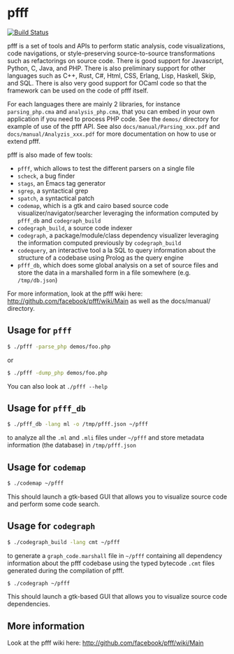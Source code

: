 # pfff

[![Build Status](https://travis-ci.org/facebook/pfff.svg?branch=master)](https://travis-ci.org/facebook/pfff)

pfff is a set of tools and APIs to perform static analysis, code
visualizations, code navigations, or style-preserving source-to-source
transformations such as refactorings on source code. There is good
support for Javascript, Python, C, Java, and PHP. There is also preliminary
support for other languages such as C++, Rust, C#, Html, CSS, Erlang,
Lisp, Haskell, Skip, and SQL. There is also very good support for
OCaml code so that the framework can be used on the code of pfff
itself.

For each languages there are mainly 2 libraries, for instance
`parsing_php.cma` and `analysis_php.cma`, that you can
embed in your own application if you need to process PHP code. See the
`demos/` directory for example of use of the pfff API. See also
`docs/manual/Parsing_xxx.pdf` and `docs/manual/Analyzis_xxx.pdf` for
more documentation on how to use or extend pfff.

pfff is also made of few tools:
 - `pfff`, which allows to test the different parsers on a single file
 - `scheck`, a bug finder
 - `stags`, an Emacs tag generator
 - `sgrep`, a syntactical grep
 - `spatch`, a syntactical patch
 - `codemap`, which is a gtk and cairo based source code
   visualizer/navigator/searcher leveraging
   the information computed by `pfff_db` and `codegraph_build`
 - `codegraph_build`, a source code indexer
 - `codegraph`, a package/module/class dependency visualizer leveraging
   the information computed previously by `codegraph_build`
 - `codequery`, an interactive tool a la SQL to query information
   about the structure of a codebase using Prolog as the query engine
 - `pfff_db`, which does some global analysis on a set of source files and
   store the data in a marshalled form in a file somewhere (e.g. `/tmp/db.json`)

For more information, look at the pfff wiki here:
 http://github.com/facebook/pfff/wiki/Main
as well as the docs/manual/ directory.

## Usage for `pfff`
```sh
$ ./pfff -parse_php demos/foo.php
```
or
```sh
$ ./pfff -dump_php demos/foo.php
```

You can also look at `./pfff --help`

## Usage for `pfff_db`
```sh
$ ./pfff_db -lang ml -o /tmp/pfff.json ~/pfff
```

to analyze all the `.ml` and `.mli` files under `~/pfff` and store metadata
information (the database) in `/tmp/pfff.json`

## Usage for `codemap`
```sh
$ ./codemap ~/pfff
```
This should launch a gtk-based GUI that allows you to visualize
source code and perform some code search.

## Usage for `codegraph`
```sh
$ ./codegraph_build -lang cmt ~/pfff
```

to generate a `graph_code.marshall` file in `~/pfff` containing
all dependency information about the pfff codebase using the
typed bytecode `.cmt` files generated during the compilation of pfff.
```sh
$ ./codegraph ~/pfff
```

This should launch a gtk-based GUI that allows you to visualize
source code dependencies.

## More information

Look at the pfff wiki here: http://github.com/facebook/pfff/wiki/Main
